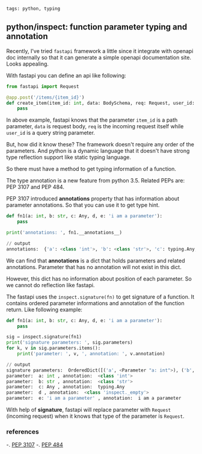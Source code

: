 ```metadata
tags: python, typing
```

## python/inspect: function parameter typing and annotation

Recently, I've tried `fastapi` framework a little since it integrate with openapi
 doc internally so that it can generate a simple openapi documentation site. Looks
 appealing.

With fastapi you can define an api like following:

```py
from fastapi import Request

@app.post('/items/{item_id}')
def create_item(item_id: int, data: BodySchema, req: Request, user_id: int = None):
    pass
```

In above example, fastapi knows that the parameter `item_id` is a path parameter,
 `data` is request body, `req` is the incoming request itself while `user_id` is a
 query string parameter.

But, how did it know these? The framework doesn't require any order of the parameters.
 And python is a dynamic language that it doesn't have strong type reflection support
 like static typing language.

So there must have a method to get typing information of a function.

The type annotation is a new feature from python 3.5. Related PEPs are: PEP 3107 and
 PEP 484.

PEP 3107 introduced **__annotations__** property that has information about parameter
 annotations. So that you can use it to get type hint.

```py
def fn1(a: int, b: str, c: Any, d, e: 'i am a parameter'):
    pass

print('annotations: ', fn1.__annotations__)

// output
annotations:  {'a': <class 'int'>, 'b': <class 'str'>, 'c': typing.Any, 'e': 'i am a parameter'}
```

We can find that **__annotations__** is a dict that holds parameters and related annotations.
Parameter that has no annotation will not exist in this dict.

However, this dict has no information about position of each parameter. So we cannot
 do reflection like fastapi.

The fastapi uses the `inspect.signature(fn)` to get signature of a function. It contains
 ordered parameter informations and annotation of the function return. Like following example:

```py
def fn1(a: int, b: str, c: Any, d, e: 'i am a parameter'):
    pass

sig = inspect.signature(fn1)
print('signature parameters: ', sig.parameters)
for k, v in sig.parameters.items():
    print('parameter: ', v, ', annotation: ', v.annotation)

// output
signature parameters:  OrderedDict([('a', <Parameter "a: int">), ('b', <Parameter "b: str">), ('c', <Parameter "c: Any">), ('d', <Parameter "d">), ('e', <Parameter "e: 'i am a parameter'">)])
parameter:  a: int , annotation:  <class 'int'>
parameter:  b: str , annotation:  <class 'str'>
parameter:  c: Any , annotation:  typing.Any
parameter:  d , annotation:  <class 'inspect._empty'>
parameter:  e: 'i am a parameter' , annotation:  i am a parameter
```

With help of **signature**, fastapi will replace parameter with `Request` (incoming request)
 when it knows that type of the parameter is `Request`.

### references
-. [PEP 3107](https://www.python.org/dev/peps/pep-3107/)
-. [PEP 484](https://www.python.org/dev/peps/pep-0484/)
